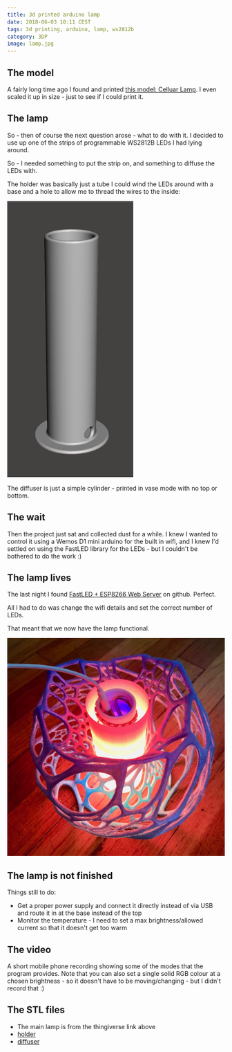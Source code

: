 ```yaml
---
title: 3d printed arduino lamp
date: 2018-06-03 10:11 CEST
tags: 3d printing, arduino, lamp, ws2812b
category: 3DP
image: lamp.jpg
---
```


## The model

A fairly long time ago I found and printed [this model: Celluar Lamp](https://www.thingiverse.com/thing:19104). I even scaled it up in size - just to see if I could print it.

## The lamp

So - then of course the next question arose - what to do with it. I decided to use up one of the strips of programmable WS2812B LEDs I had lying around.

So - I needed something to put the strip on, and something to diffuse the LEDs with.

The holder was basically just a tube I could wind the LEDs around with a base and a hole to allow me to thread the wires to the inside:

![LED Holder](LedHolder.png 'LED holder')

The diffuser is just a simple cylinder - printed in vase mode with no top or bottom.

## The wait

Then the project just sat and collected dust for a while. I knew I wanted to control it using a Wemos D1 mini arduino for the built in wifi, and I knew I'd settled on using the FastLED library for the LEDs - but I couldn't be bothered to do the work :)

## The lamp lives

The last night I found [FastLED + ESP8266 Web Server](https://github.com/jasoncoon/esp8266-fastled-webserver) on github. Perfect.

All I had to do was change the wifi details and set the correct number of LEDs.

That meant that we now have the lamp functional.

![Lamp](lamp.jpg 'Lamp')

## The lamp is not finished

Things still to do:

* Get a proper power supply and connect it directly instead of via USB and route it in at the base instead of the top
* Monitor the temperature - I need to set a max brightness/allowed current so that it doesn't get too warm

## The video

A short mobile phone recording showing some of the modes that the program provides. Note that you can also set a single solid RGB colour at a chosen brightness - so it doesn't have to be moving/changing - but I didn't record that :)

<embed-youtube id="cDbYmUZQoEg"></embed-youtube>

## The STL files

* The main lamp is from the thingiverse link above
* [holder](LedHolder.stl)
* [diffuser](Diffuser.stl)
